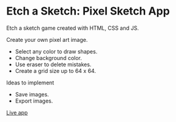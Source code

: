 # Etch a Sketch: Pixel Sketch App
Etch a sketch game created with HTML, CSS and JS.

Create your own pixel art image.

* Select any color to draw shapes.
* Change background color.
* Use eraser to delete mistakes.
* Create a grid size up to 64 x 64.

Ideas to implement

* Save images.
* Export images.

<a href="https://askalamentor.github.io/etch-a-sketch/" target="_blank">Live app</a>
